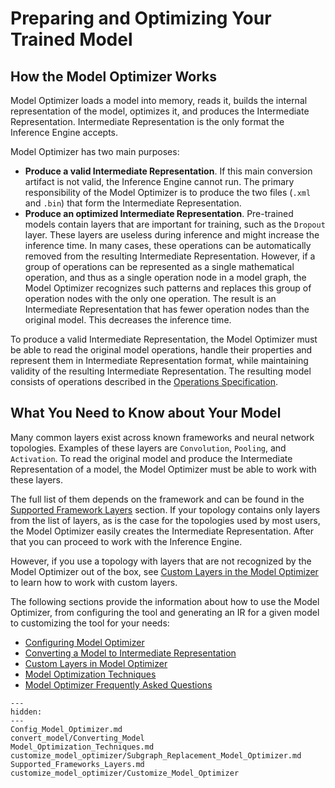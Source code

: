 # Preparing and Optimizing Your Trained Model

## How the Model Optimizer Works

Model Optimizer loads a model into memory, reads it, builds the internal representation of the model, optimizes it, and produces the Intermediate Representation. Intermediate Representation is the only format the Inference Engine accepts.

Model Optimizer has two main purposes:

*   **Produce a valid Intermediate Representation**. If this main conversion artifact is not valid, the Inference Engine cannot run. The primary responsibility of the Model Optimizer is to produce the two files (`.xml` and `.bin`) that form the Intermediate Representation.
*   **Produce an optimized Intermediate Representation**. Pre-trained models contain layers that are important for training, such as the `Dropout` layer. These layers are useless during inference and might increase the inference time. In many cases, these operations can be automatically removed from the resulting Intermediate Representation. However, if a group of operations can be represented as a single mathematical operation, and thus as a single operation node in a model graph, the Model Optimizer recognizes such patterns and replaces this group of operation nodes with the only one operation. The result is an Intermediate Representation that has fewer operation nodes than the original model. This decreases the inference time.

To produce a valid Intermediate Representation, the Model Optimizer must be able to read the original model operations, handle their properties and represent them in Intermediate Representation format, while maintaining validity of the resulting Intermediate Representation. The resulting model consists of operations described in the [Operations Specification](../../ops/opset.md).

## What You Need to Know about Your Model

Many common layers exist across known frameworks and neural network topologies. Examples of these layers are `Convolution`, `Pooling`, and `Activation`. To read the original model and produce the Intermediate Representation of a model, the Model Optimizer must be able to work with these layers.

The full list of them depends on the framework and can be found in the [Supported Framework Layers](Supported_Frameworks_Layers.md) section. If your topology contains only layers from the list of layers, as is the case for the topologies used by most users, the Model Optimizer easily creates the Intermediate Representation. After that you can proceed to work with the Inference Engine.

However, if you use a topology with layers that are not recognized by the Model Optimizer out of the box, see [Custom Layers in the Model Optimizer](customize_model_optimizer/Customize_Model_Optimizer.md) to learn how to work with custom layers.

The following sections provide the information about how to use the Model Optimizer, from configuring the tool and generating an IR for a given model to customizing the tool for your needs:

* [Configuring Model Optimizer](Config_Model_Optimizer.md)
* [Converting a Model to Intermediate Representation](convert_model/Converting_Model.md)
* [Custom Layers in Model Optimizer](customize_model_optimizer/Customize_Model_Optimizer.md)
* [Model Optimization Techniques](Model_Optimization_Techniques.md)
* [Model Optimizer Frequently Asked Questions](Model_Optimizer_FAQ.md)

```{toctree}
---
hidden:
---
Config_Model_Optimizer.md
convert_model/Converting_Model
Model_Optimization_Techniques.md
customize_model_optimizer/Subgraph_Replacement_Model_Optimizer.md
Supported_Frameworks_Layers.md
customize_model_optimizer/Customize_Model_Optimizer
```